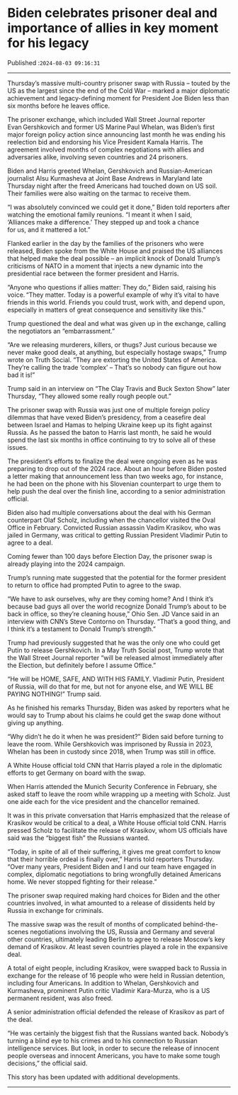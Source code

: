 # Biden celebrates prisoner deal and importance of allies in key moment for his legacy

Published :`2024-08-03 09:16:31`

---

Thursday’s massive multi-country prisoner swap with Russia – touted by the US as the largest since the end of the Cold War – marked a major diplomatic achievement and legacy-defining moment for President Joe Biden less than six months before he leaves office.

The prisoner exchange, which included Wall Street Journal reporter Evan Gershkovich and former US Marine Paul Whelan, was Biden’s first major foreign policy action since announcing last month he was ending his reelection bid and endorsing his Vice President Kamala Harris. The agreement involved months of complex negotiations with allies and adversaries alike, involving seven countries and 24 prisoners.

Biden and Harris greeted Whelan, Gershkovich and Russian-American journalist Alsu Kurmasheva at Joint Base Andrews in Maryland late Thursday night after the freed Americans had touched down on US soil. Their families were also waiting on the tarmac to receive them.

“I was absolutely convinced we could get it done,” Biden told reporters after watching the emotional family reunions. “I meant it when I said, ‘Alliances make a difference.’ They stepped up and took a chance for us, and it mattered a lot.”

Flanked earlier in the day by the families of the prisoners who were released, Biden spoke from the White House and praised the US alliances that helped make the deal possible – an implicit knock of Donald Trump’s criticisms of NATO in a moment that injects a new dynamic into the presidential race between the former president and Harris.

“Anyone who questions if allies matter: They do,” Biden said, raising his voice. “They matter. Today is a powerful example of why it’s vital to have friends in this world. Friends you could trust, work with, and depend upon, especially in matters of great consequence and sensitivity like this.”

Trump questioned the deal and what was given up in the exchange, calling the negotiators an “embarrassment.”

“Are we releasing murderers, killers, or thugs? Just curious because we never make good deals, at anything, but especially hostage swaps,” Trump wrote on Truth Social. “They are extorting the United States of America. They’re calling the trade ‘complex’ – That’s so nobody can figure out how bad it is!”

Trump said in an interview on “The Clay Travis and Buck Sexton Show” later Thursday, “They allowed some really rough people out.”

The prisoner swap with Russia was just one of multiple foreign policy dilemmas that have vexed Biden’s presidency, from a ceasefire deal between Israel and Hamas to helping Ukraine keep up its fight against Russia. As he passed the baton to Harris last month, he said he would spend the last six months in office continuing to try to solve all of these issues.

The president’s efforts to finalize the deal were ongoing even as he was preparing to drop out of the 2024 race. About an hour before Biden posted a letter making that announcement less than two weeks ago, for instance, he had been on the phone with his Slovenian counterpart to urge them to help push the deal over the finish line, according to a senior administration official.

Biden also had multiple conversations about the deal with his German counterpart Olaf Scholz, including when the chancellor visited the Oval Office in February. Convicted Russian assassin Vadim Krasikov, who was jailed in Germany, was critical to getting Russian President Vladimir Putin to agree to a deal.

Coming fewer than 100 days before Election Day, the prisoner swap is already playing into the 2024 campaign.

Trump’s running mate suggested that the potential for the former president to return to office had prompted Putin to agree to the swap.

“We have to ask ourselves, why are they coming home? And I think it’s because bad guys all over the world recognize Donald Trump’s about to be back in office, so they’re cleaning house,” Ohio Sen. JD Vance said in an interview with CNN’s Steve Contorno on Thursday. “That’s a good thing, and I think it’s a testament to Donald Trump’s strength.”

Trump had previously suggested that he was the only one who could get Putin to release Gershkovich. In a May Truth Social post, Trump wrote that the Wall Street Journal reporter “will be released almost immediately after the Election, but definitely before I assume Office.”

“He will be HOME, SAFE, AND WITH HIS FAMILY. Vladimir Putin, President of Russia, will do that for me, but not for anyone else, and WE WILL BE PAYING NOTHING!” Trump said.

As he finished his remarks Thursday, Biden was asked by reporters what he would say to Trump about his claims he could get the swap done without giving up anything.

“Why didn’t he do it when he was president?” Biden said before turning to leave the room. While Gershkovich was imprisoned by Russia in 2023, Whelan has been in custody since 2018, when Trump was still in office.

A White House official told CNN that Harris played a role in the diplomatic efforts to get Germany on board with the swap.

When Harris attended the Munich Security Conference in February, she asked staff to leave the room while wrapping up a meeting with Scholz. Just one aide each for the vice president and the chancellor remained.

It was in this private conversation that Harris emphasized that the release of Krasikov would be critical to a deal, a White House official told CNN. Harris pressed Scholz to facilitate the release of Krasikov, whom US officials have said was the “biggest fish” the Russians wanted.

“Today, in spite of all of their suffering, it gives me great comfort to know that their horrible ordeal is finally over,” Harris told reporters Thursday. “Over many years, President Biden and I and our team have engaged in complex, diplomatic negotiations to bring wrongfully detained Americans home. We never stopped fighting for their release.”

The prisoner swap required making hard choices for Biden and the other countries involved, in what amounted to a release of dissidents held by Russia in exchange for criminals.

The massive swap was the result of months of complicated behind-the-scenes negotiations involving the US, Russia and Germany and several other countries, ultimately leading Berlin to agree to release Moscow’s key demand of Krasikov. At least seven countries played a role in the expansive deal.

A total of eight people, including Krasikov, were swapped back to Russia in exchange for the release of 16 people who were held in Russian detention, including four Americans. In addition to Whelan, Gershkovich and Kurmasheva, prominent Putin critic Vladimir Kara-Murza, who is a US permanent resident, was also freed.

A senior administration official defended the release of Krasikov as part of the deal.

“He was certainly the biggest fish that the Russians wanted back. Nobody’s turning a blind eye to his crimes and to his connection to Russian intelligence services. But look, in order to secure the release of innocent people overseas and innocent Americans, you have to make some tough decisions,” the official said.

This story has been updated with additional developments.

---

